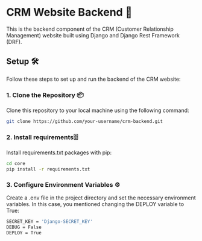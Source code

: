 # CRM Website Backend 🚀

This is the backend component of the CRM (Customer Relationship Management) website built using Django and Django Rest Framework (DRF).

## Setup 🛠️

Follow these steps to set up and run the backend of the CRM website:

### 1. Clone the Repository 📦

Clone this repository to your local machine using the following command:

```bash
git clone https://github.com/your-username/crm-backend.git
```
### 2. Install requirements🗄️

Install requirements.txt packages with pip:

```bash
cd core
pip install -r requirements.txt
```
### 3. Configure Environment Variables ⚙️

Create a .env file in the project directory and set the necessary environment variables. In this case, you mentioned changing the DEPLOY variable to True:

```bash
SECRET_KEY = 'Django-SECRET_KEY'
DEBUG = False
DEPLOY = True
```
